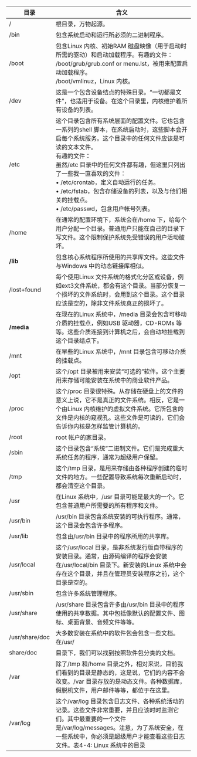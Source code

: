 目录 | 含义
--|--
/ | 根目录，万物起源。
/bin | 包含系统启动和运行所必须的二进制程序。
/boot | 包含Linux 内核、初始RAM 磁盘映像（用于启动时所需的驱动）和启动加载程序。有趣的文件：<br>/boot/grub/grub.conf or menu.lst，被用来配置启动加载程序。<br>/boot/vmlinuz，Linux 内核。
/dev | 这是一个包含设备结点的特殊目录。“一切都是文件”，也适用于设备。在这个目录里，内核维护着所有设备的列表。
/etc | 这个目录包含所有系统层面的配置文件。它也包含一系列的shell 脚本，在系统启动时，这些脚本会开启每个系统服务。这个目录中的任何文件应该是可读的文本文件。<br>有趣的文件：<br>虽然/etc 目录中的任何文件都有趣，但这里只列出了一些我一直喜欢的文件：<br>• /etc/crontab，定义自动运行的任务。<br>• /etc/fstab，包含存储设备的列表，以及与他们相关的挂载点。<br>• /etc/passwd，包含用户帐号列表。
/home | 在通常的配置环境下，系统会在/home 下，给每个用户分配一个目录。普通用户只能在自己的目录下写文件。这个限制保护系统免受错误的用户活动破坏。
**/lib** | 包含核心系统程序所使用的共享库文件。这些文件与Windows 中的动态链接库相似。
/lost+found | 每个使用Linux 文件系统的格式化分区或设备，例如ext3文件系统，都会有这个目录。当部分恢复一个损坏的文件系统时，会用到这个目录。这个目录应该是空的，除非文件系统真正的损坏了。
**/media** | 在现在的Linux 系统中，/media 目录会包含可移动介质的挂载点，例如USB 驱动器，CD-ROMs 等等。这些介质连接到计算机之后，会自动地挂载到这个目录结点下。
/mnt | 在早些的Linux 系统中，/mnt 目录包含可移动介质的挂载点。
/opt | 这个/opt 目录被用来安装“可选的”软件。这个主要用来存储可能安装在系统中的商业软件产品。
/proc | 这个/proc 目录很特殊。从存储在硬盘上的文件的意义上说，它不是真正的文件系统。相反，它是一个由Linux 内核维护的虚拟文件系统。它所包含的文件是内核的窥视孔。这些文件是可读的，它们会告诉你内核是怎样监管计算机的。
/root | root 帐户的家目录。
/sbin | 这个目录包含“系统”二进制文件。它们是完成重大系统任务的程序，通常为超级用户保留。
/tmp | 这个/tmp 目录，是用来存储由各种程序创建的临时文件的地方。一些配置导致系统每次重新启动时，都会清空这个目录。
/usr | 在Linux 系统中，/usr 目录可能是最大的一个。它包含普通用户所需要的所有程序和文件。
/usr/bin | /usr/bin 目录包含系统安装的可执行程序。通常，这个目录会包含许多程序。
/usr/lib | 包含由/usr/bin 目录中的程序所用的共享库。
/usr/local | 这个/usr/local 目录，是非系统发行版自带程序的安装目录。通常，由源码编译的程序会安装在/usr/local/bin 目录下。新安装的Linux 系统中会存在这个目录，并且在管理员安装程序之前，这个目录是空的。
/usr/sbin | 包含许多系统管理程序。
/usr/share | /usr/share 目录包含许多由/usr/bin 目录中的程序使用的共享数据。其中包括像默认的配置文件、图标、桌面背景、音频文件等等。
/usr/share/doc | 大多数安装在系统中的软件包会包含一些文档。在/usr/
share/doc | 目录下，我们可以找到按照软件包分类的文档。
/var | 除了/tmp 和/home 目录之外，相对来说，目前我们看到的目录是静态的，这是说，它们的内容不会改变。/var 目录存放的是动态文件。各种数据库，假脱机文件，用户邮件等等，都位于在这里。
/var/log | 这个/var/log 目录包含日志文件、各种系统活动的记录。这些文件非常重要，并且应该时时监测它们。其中最重要的一个文件是/var/log/messages。注意，为了系统安全，在一些系统中，你必须是超级用户才能查看这些日志文件。表4-4: Linux 系统中的目录